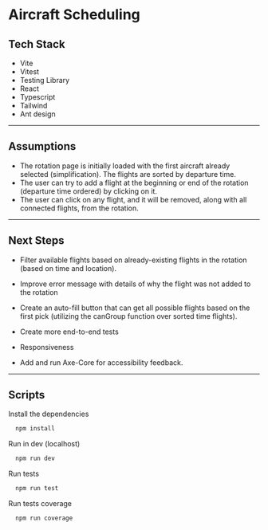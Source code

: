 # Aircraft Scheduling

## Tech Stack

- Vite
- Vitest
- Testing Library
- React
- Typescript
- Tailwind
- Ant design

---

## Assumptions

- The rotation page is initially loaded with the first aircraft already selected (simplification).
  The flights are sorted by departure time.
- The user can try to add a flight at the beginning or end of the rotation (departure time ordered) by clicking on it.
- The user can click on any flight, and it will be removed, along with all connected flights, from the rotation.

---

## Next Steps

- Filter available flights based on already-existing flights in the rotation (based on time and location).
- Improve error message with details of why the flight was not added to the rotation
- Create an auto-fill button that can get all possible flights based on the first pick (utilizing the canGroup function over sorted time flights).
- Create more end-to-end tests
- Responsiveness

- Add and run Axe-Core for accessibility feedback.

---

## Scripts

Install the dependencies

```bash
  npm install
```

Run in dev (localhost)

```bash
  npm run dev
```

Run tests

```bash
  npm run test
```

Run tests coverage

```bash
  npm run coverage
```
